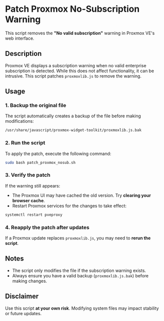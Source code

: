 # Patch Proxmox No-Subscription Warning

This script removes the **"No valid subscription"** warning in Proxmox VE's web interface.

## Description

Proxmox VE displays a subscription warning when no valid enterprise subscription is detected. While this does not affect functionality, it can be intrusive. This script patches `proxmoxlib.js` to remove the warning.

## Usage

### 1. Backup the original file
The script automatically creates a backup of the file before making modifications:

```bash
/usr/share/javascript/proxmox-widget-toolkit/proxmoxlib.js.bak
```

### 2. Run the script
To apply the patch, execute the following command:

```bash
sudo bash patch_proxmox_nosub.sh
```

### 3. Verify the patch
If the warning still appears:
- The Proxmox UI may have cached the old version. Try **clearing your browser cache**.
- Restart Proxmox services for the changes to take effect:

```bash
systemctl restart pveproxy
```

### 4. Reapply the patch after updates
If a Proxmox update replaces `proxmoxlib.js`, you may need to **rerun the script**.

## Notes
- The script only modifies the file if the subscription warning exists.
- Always ensure you have a valid backup (`proxmoxlib.js.bak`) before making changes.

## Disclaimer
Use this script **at your own risk**. Modifying system files may impact stability or future updates.
```

